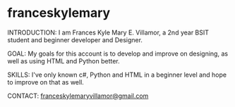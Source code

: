 # franceskylemary
INTRODUCTION: I am Frances Kyle Mary E. Villamor, a 2nd year BSIT student and beginner developer and Designer. 


GOAL: My goals for this account is to develop and improve on designing, as well as using HTML and Python better.


SKILLS: I've only known c#, Python and HTML in a beginner level and hope to improve on that as well. 


CONTACT: franceskylemaryvillamor@gmail.com
